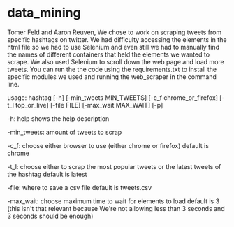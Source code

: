 # data_mining
Tomer Feld and Aaron Reuven,
We chose to work on scraping tweets from specific hashtags on twitter. We had difficulty accessing the elements in the
html file so we had to use Selenium and even still we had to manually find the names of different containers that
held the elements we wanted to scrape. We also used Selenium to scroll down the web page and load more tweets.
You can run the the code using the requirements.txt to install the specific modules we used and running the
web_scraper in the command line.

usage: hashtag [-h] [-min_tweets MIN_TWEETS] [-c_f chrome_or_firefox] [-t_l top_or_live] 
[-file FILE] [-max_wait MAX_WAIT] [-p]

-h: help shows the help description

-min_tweets: amount of tweets to scrap 

-c_f: choose either browser to use (either chrome or firefox) default is chrome

-t_l: choose either to scrap the most popular tweets or the latest tweets of the hashtag default is latest

-file: where to save a csv file default is tweets.csv

-max_wait: choose maximum time to wait for elements to load default is 3 (this isn't that relevant because 
We're not allowing less than 3 seconds and 3 seconds should be enough)
                  
